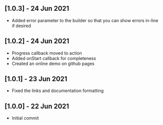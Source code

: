 ## [1.0.3] - 24 Jun 2021

* Added error parameter to the builder so that you can show errors in-line if desired

## [1.0.2] - 24 Jun 2021

* Progress callback moved to action
* Added onStart callback for completeness
* Created an online demo on github pages

## [1.0.1] - 23 Jun 2021

* Fixed the links and documentation formatting

## [1.0.0] - 22 Jun 2021

* Initial commit
